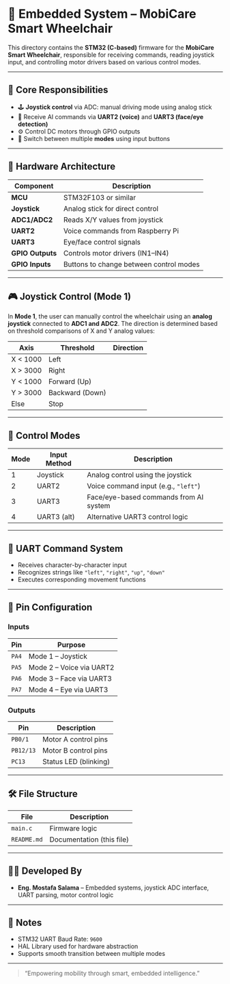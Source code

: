 # 🔧 Embedded System – MobiCare Smart Wheelchair

This directory contains the **STM32 (C-based)** firmware for the **MobiCare Smart Wheelchair**, responsible for receiving commands, reading joystick input, and controlling motor drivers based on various control modes.

---

## 🎯 Core Responsibilities

- 🕹️ **Joystick control** via ADC: manual driving mode using analog stick
- 🔁 Receive AI commands via **UART2 (voice)** and **UART3 (face/eye detection)**
- ⚙️ Control DC motors through GPIO outputs
- 🚦 Switch between multiple **modes** using input buttons

---

## 🧱 Hardware Architecture

| Component         | Description                            |
|------------------|----------------------------------------|
| **MCU**          | STM32F103 or similar                   |
| **Joystick**     | Analog stick for direct control        |
| **ADC1/ADC2**    | Reads X/Y values from joystick         |
| **UART2**        | Voice commands from Raspberry Pi       |
| **UART3**        | Eye/face control signals               |
| **GPIO Outputs** | Controls motor drivers (IN1–IN4)       |
| **GPIO Inputs**  | Buttons to change between control modes|

---

## 🎮 Joystick Control (Mode 1)

In **Mode 1**, the user can manually control the wheelchair using an **analog joystick** connected to **ADC1 and ADC2**. The direction is determined based on threshold comparisons of X and Y analog values:

| Axis        | Threshold         | Direction |
|-------------|-------------------|-----------|
| X < 1000    | Left              |
| X > 3000    | Right             |
| Y < 1000    | Forward (Up)      |
| Y > 3000    | Backward (Down)   |
| Else        | Stop              |

---

## 🚦 Control Modes

| Mode | Input Method | Description                              |
|------|--------------|------------------------------------------|
| 1    | Joystick     | Analog control using the joystick        |
| 2    | UART2        | Voice command input (e.g., `"left"`)     |
| 3    | UART3        | Face/eye-based commands from AI system   |
| 4    | UART3 (alt)  | Alternative UART3 control logic          |

---

## 🧠 UART Command System

- Receives character-by-character input
- Recognizes strings like `"left"`, `"right"`, `"up"`, `"down"`
- Executes corresponding movement functions

---

## 📡 Pin Configuration

### Inputs

| Pin     | Purpose                  |
|---------|--------------------------|
| `PA4`   | Mode 1 – Joystick        |
| `PA5`   | Mode 2 – Voice via UART2 |
| `PA6`   | Mode 3 – Face via UART3  |
| `PA7`   | Mode 4 – Eye via UART3   |

### Outputs

| Pin       | Description             |
|-----------|--------------------------|
| `PB0/1`   | Motor A control pins     |
| `PB12/13` | Motor B control pins     |
| `PC13`    | Status LED (blinking)    |

---

## 🛠️ File Structure

| File        | Description                        |
|-------------|------------------------------------|
| `main.c`    | Firmware logic                     |
| `README.md` | Documentation (this file)          |

---

## 🧑‍💻 Developed By

- **Eng. Mostafa Salama** – Embedded systems, joystick ADC interface, UART parsing, motor control logic

---

## 📌 Notes

- STM32 UART Baud Rate: `9600`
- HAL Library used for hardware abstraction
- Supports smooth transition between multiple modes

---

> “Empowering mobility through smart, embedded intelligence.”

